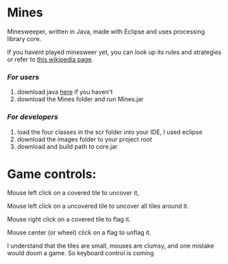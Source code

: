 # Mines
Minesweeper, written in Java, made with Eclipse and uses processing library core.

If you havent played minesweer yet, you can look up its rules and strategies or refer to [this wikipedia page](https://en.wikipedia.org/wiki/Minesweeper_(video_game)).

### *For users*
1. download java [here](https://www.java.com/en/download/) if you haven't
2. download the Mines folder and run Mines.jar 

### *For developers*
1. load the four classes in the scr folder into your IDE, I used eclipse
2. download the images folder to your project root
3. download and build path to core.jar

# Game controls: 
Mouse left click on a covered tile to uncover it,

Mouse left click on a uncovered tile to uncover all tiles around it.

Mouse right click on a covered tile to flag it.

Mouse center (or wheel) click on a flag to unflag it.

I understand that the tiles are small, mouses are clumsy, and one mistake would doom a game. So keyboard control is coming 
